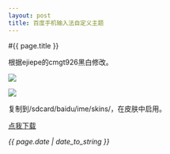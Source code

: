 ```yaml
---
layout: post
title: 百度手机输入法自定义主题
---
```

#{{ page.title }}

根据ejiepe的cmgt926黑白修改。

![][1]

![][2]

复制到/sdcard/baidu/ime/skins/，在皮肤中启用。

[点我下载][3]

*{{ page.date | date_to_string }}*


  [1]: http://vivaxy.tk/img/2014-05-03-baidu-input-custom-theme-1.jpg
  [2]: http://vivaxy.tk/img/2014-05-03-baidu-input-custom-theme-2.jpg
  [3]: http://pan.baidu.com/s/1qWNOQ5m